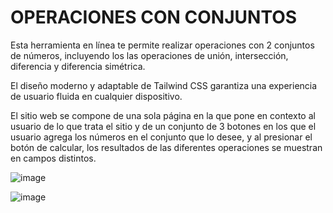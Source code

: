 # OPERACIONES CON CONJUNTOS
Esta herramienta en línea te permite realizar operaciones con 2 conjuntos de números, incluyendo los las operaciones de unión, intersección, diferencia y diferencia simétrica.

El diseño moderno y adaptable de Tailwind CSS garantiza una experiencia de usuario fluida en cualquier dispositivo.

El sitio web se compone de una sola página en la que pone en contexto al usuario de lo que trata el sitio y de un conjunto de 3 botones en los que el usuario agrega los números en el conjunto que lo desee, y al presionar el botón de calcular, los resultados de las diferentes operaciones se muestran en campos distintos.

![image](https://github.com/DahbOne1/TeoriaDeConjuntos/assets/108157760/4023b9bd-f021-4343-9491-919a871dee1d)


![image](https://github.com/DahbOne1/TeoriaDeConjuntos/assets/108157760/5c245d6e-cb25-4adf-b715-080219472926)
